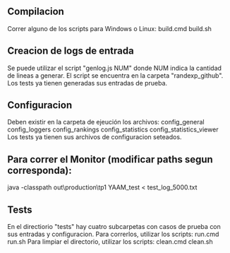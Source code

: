 ## Compilacion
Correr alguno de los scripts para Windows o Linux:
build.cmd
build.sh

## Creacion de logs de entrada
Se puede utilizar el script "genlog.js NUM" donde NUM indica la cantidad de lineas a generar.
El script se encuentra en la carpeta "randexp_github".
Los tests ya tienen generadas sus entradas de prueba.

## Configuracion
Deben existir en la carpeta de ejeución los archivos:
config_general
config_loggers
config_rankings
config_statistics
config_statistics_viewer
Los tests ya tienen sus archivos de configuracion seteados.

## Para correr el Monitor (modificar paths segun corresponda):
java -classpath out\production\tp1 YAAM_test < test_log_5000.txt

## Tests
En el directiorio "tests" hay cuatro subcarpetas con casos de prueba con sus entradas y configuracion.
Para correrlos, utilizar los scripts:
run.cmd
run.sh
Para limpiar el directorio, utilizar los scripts:
clean.cmd
clean.sh
